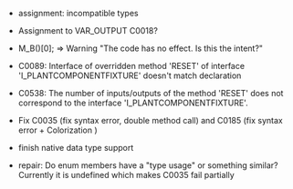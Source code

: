 - assignment: incompatible types

- Assignment to VAR_OUTPUT C0018?

- M_B()[0]; => Warning "The code has no effect. Is this the intent?"

- C0089: Interface of overridden method 'RESET' of interface 'I_PLANTCOMPONENTFIXTURE' doesn't match declaration

- C0538: The number of inputs/outputs of the method 'RESET' does not correspond to the interface 'I_PLANTCOMPONENTFIXTURE'.

- Fix C0035 (fix syntax error, double method call) and C0185 (fix syntax error + Colorization )

- finish native data type support

- repair:
    Do enum members have a "type usage" or something similar? Currently it is undefined which makes C0035 fail partially